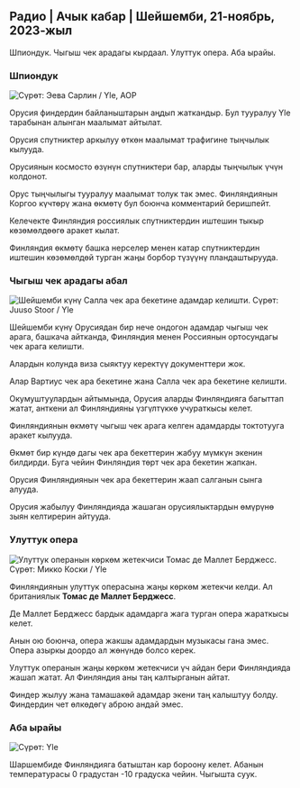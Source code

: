## Радио \| Ачык кабар \| Шейшемби, 21-ноябрь, 2023-жыл

Шпиондук. Чыгыш чек арадагы кырдаал. Улуттук опера. Аба ырайы.

### Шпиондук

![ Сүрөт: Эева Сарлин / Yle, AOP](https://images.cdn.yle.fi/image/upload/c_crop,h_562,w_1000,x_0,y_32/ar_1.777777777777777,c_fill,g_faces/5_02,dpr_1.0/q_auto:eco/f_auto/fl_lossy/v1700569701/39-1204215655ca2203557b)

Орусия финдердин байланыштарын аңдып жаткандыр. Бул тууралуу Yle тарабынан алынган маалымат айтылат.

Орусия спутниктер аркылуу өткөн маалымат трафигине тыңчылык кылууда.

Орусиянын космосто өзүнүн спутниктери бар, аларды тыңчылык үчүн колдонот.

Орус тыңчылыгы тууралуу маалымат толук так эмес. Финляндиянын Коргоо күчтөрү жана өкмөтү бул боюнча комментарий беришпейт.

Келечекте Финляндия россиялык спутниктердин иштешин тыкыр көзөмөлдөөгө аракет кылат.

Финляндия өкмөтү башка нерселер менен катар спутниктердин иштешин көзөмөлдөй турган жаңы борбор түзүүнү пландаштырууда.

### Чыгыш чек арадагы абал

![Шейшемби күнү Салла чек ара бекетине адамдар келишти. Сүрөт: Juuso Stoor / Yle](https://images.cdn.yle.fi/image/upload/c_crop,h_2515,w_4470,x_0,y_0/ar_1.777777777777777,c_fill,g_faces,h_620,h_620/dq_auto:eco/f_auto/fl_lossy/v1700575368/39-1203513655b5b4d432e9)

Шейшемби күнү Орусиядан бир нече ондогон адамдар чыгыш чек арага, башкача айтканда, Финляндия менен Россиянын ортосундагы чек арага келишти.

Алардын колунда виза сыяктуу керектүү документтери жок.

Алар Вартиус чек ара бекетине жана Салла чек ара бекетине келишти.

Окумуштуулардын айтымында, Орусия аларды Финляндияга багыттап жатат, анткени ал Финляндияны үзгүлтүккө учураткысы келет.

Финляндиянын өкмөтү чыгыш чек арага келген адамдарды токтотууга аракет кылууда.

Өкмөт бир күндө дагы чек ара бекеттерин жабуу мүмкүн экенин билдирди. Буга чейин Финляндия төрт чек ара бекетин жапкан.

Орусия Финляндиянын чек ара бекеттерин жаап салганын сынга алууда.

Орусия жабылуу Финляндияда жашаган орусиялыктардын өмүрүнө зыян келтирерин айтууда.

### Улуттук опера

![Улуттук операнын көркөм жетекчиси Томас де Маллет Берджесс. Сүрөт: Микко Коски / Yle](https://images.cdn.yle.fi/image/upload/c_crop,h_3078,w_5472,x_0,y_570/ar_1.777777777777777,c_fill,g_faces,h_pr_170/d.q_auto:eco/f_auto/fl_lossy/v1699350873/39-1196938654a091844d91)

Финляндиянын улуттук операсына жаңы көркөм жетекчи келди. Ал британиялык **Томас де Маллет Берджесс**.

Де Маллет Берджесс бардык адамдарга жага турган опера жараткысы келет.

Анын ою боюнча, опера жакшы адамдардын музыкасы гана эмес. Опера азыркы доордо ал жөнүндө болсо керек.

Улуттук операнын жаңы көркөм жетекчиси үч айдан бери Финляндияда жашап жатат. Ал Финляндия аны таң калтырганын айтат.

Финдер жылуу жана тамашакөй адамдар экени таң калыштуу болду. Финдердин чет өлкөдөгү аброю андай эмес.

### Аба ырайы

![ Сүрөт: Yle](https://images.cdn.yle.fi/image/upload/c_crop,h_1080,w_1919,x_0,y_0/ar_1.777777777777777,c_fill,g_faces,h_675,w_1200/d_prq.au:eco/f_auto/fl_lossy/v1700579363/39-1204521655cc80468754)

Шаршембиде Финляндияга батыштан кар бороону келет. Абанын температурасы 0 градустан -10 градуска чейин. Чыгышта суук.